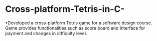 # Cross-platform-Tetris-in-C-
•Developed a cross-platform Tetris game for a software design course. Game provides functionalities such as score board and Interface for payment and changes in difficulty level.
